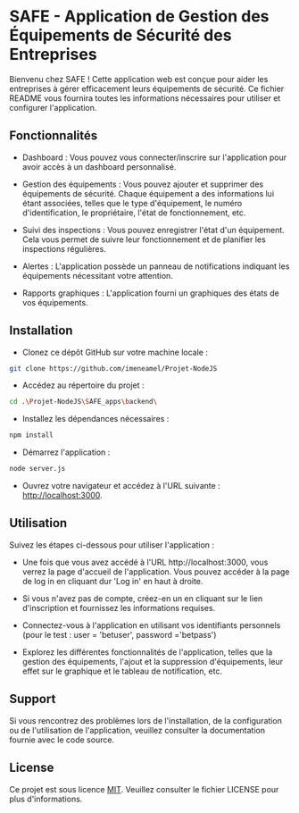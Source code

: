 # SAFE - Application de Gestion des Équipements de Sécurité des Entreprises

Bienvenu chez SAFE ! Cette application web est conçue pour aider les entreprises à gérer efficacement leurs équipements de sécurité. Ce fichier README vous fournira toutes les informations nécessaires pour utiliser et configurer l'application.

## Fonctionnalités

- Dashboard : Vous pouvez vous connecter/inscrire sur l'application pour avoir accès à un dashboard personnalisé.

- Gestion des équipements : Vous pouvez ajouter et supprimer des équipements de sécurité. Chaque équipement a des informations lui étant associées, telles que le type d'équipement, le numéro d'identification, le propriétaire, l'état de fonctionnement, etc.

- Suivi des inspections : Vous pouvez enregistrer l'état d'un équipement. Cela vous permet de suivre leur fonctionnement et de planifier les inspections régulières.

- Alertes : L'application possède un panneau de notifications indiquant les équipements nécessitant votre attention.

- Rapports graphiques : L'application fourni un graphiques des états de vos équipements.


## Installation


- Clonez ce dépôt GitHub sur votre machine locale :
```bash
git clone https://github.com/imeneamel/Projet-NodeJS
```

- Accédez au répertoire du projet :
```bash
cd .\Projet-NodeJS\SAFE_apps\backend\
```
- Installez les dépendances nécessaires :
```bash
npm install 
```
- Démarrez l'application :
```bash
node server.js
```

- Ouvrez votre navigateur et accédez à l'URL suivante : [http://localhost:3000](http://localhost:3000).

## Utilisation

Suivez les étapes ci-dessous pour utiliser l'application :

- Une fois que vous avez accédé à l'URL http://localhost:3000, vous verrez la page d'accueil de l'application. Vous pouvez accéder à la page de log in en cliquant dur 'Log in' en haut à droite.

- Si vous n'avez pas de compte, créez-en un en cliquant sur le lien d'inscription et fournissez les informations requises. 

- Connectez-vous à l'application en utilisant vos identifiants personnels (pour le test : user = 'betuser', password ='betpass')

- Explorez les différentes fonctionnalités de l'application, telles que la gestion des équipements, l'ajout et la suppression d'équipements, leur effet sur le graphique et le tableau de notification, etc.

## Support

Si vous rencontrez des problèmes lors de l'installation, de la configuration ou de l'utilisation de l'application, veuillez consulter la documentation fournie avec le code source. 

## License

Ce projet est sous licence [MIT](https://choosealicense.com/licenses/mit/). Veuillez consulter le fichier LICENSE pour plus d'informations.

